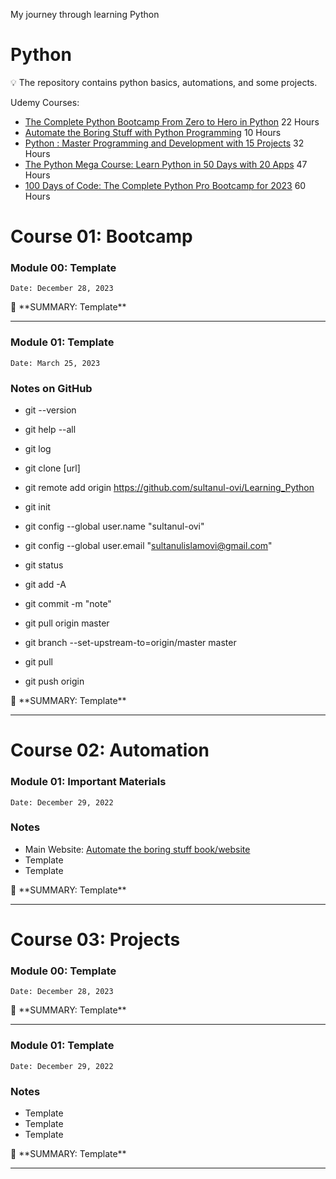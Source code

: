 My journey through learning Python


# Python

<aside>
💡 The repository contains python basics, automations, and some projects.
</aside>



Udemy Courses: 

- [The Complete Python Bootcamp From Zero to Hero in Python](https://www.udemy.com/course/complete-python-bootcamp/) 22 Hours
- [Automate the Boring Stuff with Python Programming](https://www.udemy.com/course/automate/) 10 Hours
- [Python : Master Programming and Development with 15 Projects](https://www.udemy.com/course/python-complete-bootcamp-2019-learn-by-applying-knowledge/) 32 Hours
- [The Python Mega Course: Learn Python in 50 Days with 20 Apps](https://www.udemy.com/course/the-python-mega-course/)  47 Hours
- [100 Days of Code: The Complete Python Pro Bootcamp for 2023](https://www.udemy.com/course/100-days-of-code/) 60 Hours

# **Course 01: Bootcamp**

### Module 00: **Template**

`Date: December 28, 2023`

<aside>
📌 **SUMMARY: Template**

</aside>

---

### **Module 01: Template**

`Date: March 25, 2023`

### Notes on GitHub

- git --version
- git help --all
- git log
- git clone [url]
- git remote add origin https://github.com/sultanul-ovi/Learning_Python

- git init
- git config --global user.name "sultanul-ovi"
- git config --global user.email "sultanulislamovi@gmail.com"

- git status
- git add -A
- git commit -m "note"
- git pull origin master


- git branch --set-upstream-to=origin/master master
- git pull
- git push origin

<aside>
📌 **SUMMARY: Template**

</aside>

---
# **Course 02: Automation**

### **Module 01: Important Materials**

`Date: December 29, 2022`

### Notes

- Main Website: [Automate the boring stuff book/website](https://automatetheboringstuff.com/)
- Template
- Template

<aside>
📌 **SUMMARY: Template**

</aside>

---

# **Course 03: Projects**

### Module 00: **Template**

`Date: December 28, 2023`

<aside>
📌 **SUMMARY: Template**

</aside>

---

### **Module 01: Template**

`Date: December 29, 2022`

### Notes

- Template
- Template
- Template

<aside>
📌 **SUMMARY: Template**

</aside>

---
